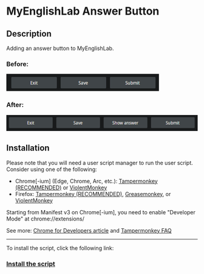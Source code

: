 # MyEnglishLab Answer Button

## Description

Adding an answer button to MyEnglishLab.

### Before:

![Before](https://raw.githubusercontent.com/ChuTuanVu/MyEnglishLabAnswerButton/main/before.png)

### After:

![After](https://raw.githubusercontent.com/ChuTuanVu/MyEnglishLabAnswerButton/main/after.png)

## Installation

Please note that you will need a user script manager to run the user script. Consider using one of the following:

- Chrome[-ium] (Edge, Chrome, Arc, etc.): [Tampermonkey (RECOMMENDED)](https://microsoftedge.microsoft.com/addons/detail/tampermonkey/iikmkjmpaadaobahmlepeloendndfphd) or [ViolentMonkey](https://microsoftedge.microsoft.com/addons/detail/violentmonkey/eeagobfjdenkkddmbclomhiblgggliao)
- Firefox: [Tampermonkey (RECOMMENDED)](https://addons.mozilla.org/firefox/addon/tampermonkey/), [Greasemonkey](https://addons.mozilla.org/firefox/addon/greasemonkey/), or [ViolentMonkey](https://addons.mozilla.org/firefox/addon/violentmonkey/)

Starting from Manifest v3 on Chrome[-ium], you need to enable "Developer Mode" at chrome://extensions/

See more: [Chrome for Developers article](https://developer.chrome.com/docs/extensions/reference/api/userScripts) and [Tampermonkey FAQ](https://www.tampermonkey.net/faq.php#Q209)

---

To install the script, click the following link:

### [Install the script](https://github.com/ChuTuanVu/MyEnglishLabAnswerButton/raw/refs/heads/main/myEnglishLab.user.js)
